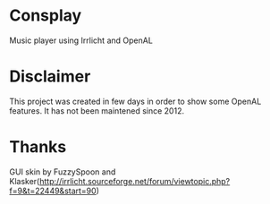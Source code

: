 Consplay
========

Music player using Irrlicht and OpenAL

Disclaimer
==========

This project was created in few days in order to show some OpenAL features.
It has not been maintened since 2012.

Thanks
======
GUI skin by FuzzySpoon and Klasker(http://irrlicht.sourceforge.net/forum/viewtopic.php?f=9&t=22449&start=90)